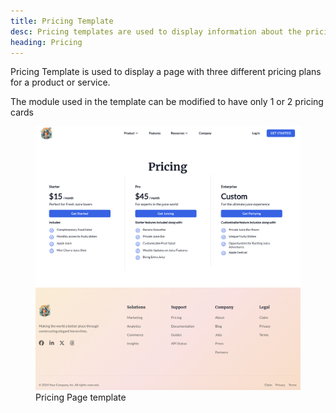 ```yaml
---
title: Pricing Template
desc: Pricing templates are used to display information about the pricing of a service or a system.
heading: Pricing
---
```


Pricing Template is used to display a page with three different pricing plans for a product or service.

The module used in the template can be modified to have only 1 or 2 pricing cards

<figure>
  <img src="pricing.png" alt="Pricing Page composed of title and three pricing options" eleventy:widths="500">
  <figcaption>Pricing Page template</figcaption>
</figure>
